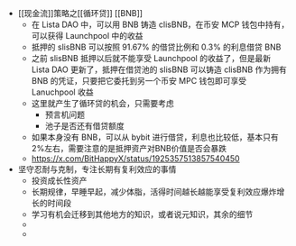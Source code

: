 - [[现金流]]策略之[[循环贷]] [[BNB]]
	- 在 Lista DAO 中，可以用 BNB 铸造 clisBNB，在币安 MCP 钱包中持有，可以获得 Launchpool 中的收益
	- 抵押的 slisBNB 可以按照 91.67% 的借贷比例和 0.3% 的利息借贷 BNB
	- 之前 slisBNB 抵押以后就不能享受 Launchpool 的收益了，但是最新 Lista DAO 更新了，抵押在借贷池的 slisBNB 可以铸造 clisBNB 作为拥有 BNB 的凭证，只要把它委托到另一个币安 MPC 钱包即可享受 Lanuchpool 收益
	- 这里就产生了循环贷的机会，只需要考虑
		- 预言机问题
		- 池子是否还有借贷额度
	- 如果本身没有 BNB，可以从 bybit 进行借贷，利息也比较低，基本只有2%左右，需要注意的是抵押资产对BNB价值是否会暴跌
	- https://x.com/BitHappyX/status/1925357513857540450
- 坚守忍耐与克制，专注长期有复利效应的事情
	- 投资成长性资产
	- 长期规律，早睡早起，减少体脂，活得时间越长越能享受复利效应爆炸增长的时间段
	- 学习有机会迁移到其他地方的知识，或者说元知识，其余的细节
	-
	-